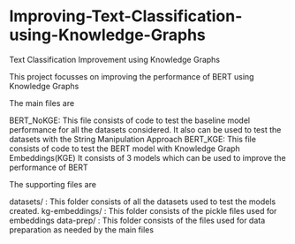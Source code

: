 # Improving-Text-Classification-using-Knowledge-Graphs
Text Classification Improvement using Knowledge Graphs

This project focusses on improving the performance of BERT using Knowledge Graphs

The main files are 

BERT_NoKGE: This file consists of code to test the baseline model performance for all the datasets considered.
            It also can be used to test the datasets with the String Manipulation Approach
BERT_KGE: This file consists of code to test the BERT model with Knowledge Graph Embeddings(KGE)
          It consists of 3 models which can be used to improve the performance of BERT
          
          
The supporting files are

datasets/ : This folder consists of all the datasets used to test the models created.
kg-embeddings/ : This folder consists of the pickle files used for embeddings
data-prep/ : This folder consists of the files used for data preparation as needed by the main files
